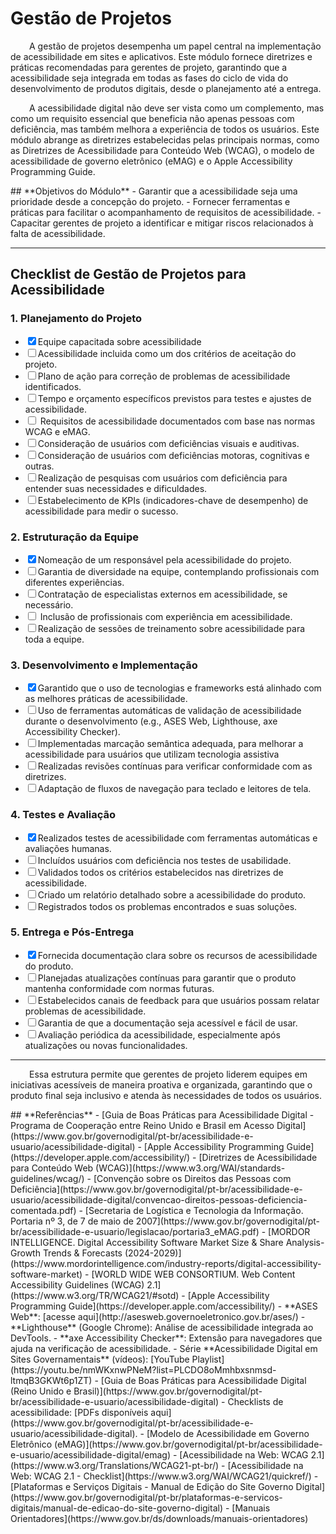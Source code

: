 # **Gestão de Projetos**
<p style="text-align: justify;">
  <p style="text-indent: 30px;">
A gestão de projetos desempenha um papel central na implementação de acessibilidade em sites e aplicativos. Este módulo fornece diretrizes e práticas recomendadas para gerentes de projeto, garantindo que a acessibilidade seja integrada em todas as fases do ciclo de vida do desenvolvimento de produtos digitais, desde o planejamento até a entrega.
  </p>
</p>
<p style="text-align: justify;">
  <p style="text-indent: 30px;">
A acessibilidade digital não deve ser vista como um complemento, mas como um requisito essencial que beneficia não apenas pessoas com deficiência, mas também melhora a experiência de todos os usuários. Este módulo abrange as diretrizes estabelecidas pelas principais normas, como as Diretrizes de Acessibilidade para Conteúdo Web (WCAG), o modelo de acessibilidade de governo eletrônico (eMAG) e o Apple Accessibility Programming Guide.
  </p>
</p>
## **Objetivos do Módulo**
- Garantir que a acessibilidade seja uma prioridade desde a concepção do projeto.
- Fornecer ferramentas e práticas para facilitar o acompanhamento de requisitos de acessibilidade.
- Capacitar gerentes de projeto a identificar e mitigar riscos relacionados à falta de acessibilidade.

---

## **Checklist de Gestão de Projetos para Acessibilidade**

### **1. Planejamento do Projeto**

<ul class="checklist">
    <li><input type="checkbox" id="task2" checked><label for="task2">Equipe capacitada sobre acessibilidade </label></li>
    <li><input type="checkbox" id="task3"><label for="task3">Acessibilidade incluida como um dos critérios de aceitação do projeto.</label></li>
    <li><input type="checkbox" id="task5"><label for="task5">Plano de ação para correção de problemas de acessibilidade identificados.</label></li>
    <li><input type="checkbox" id="task4"><label for="task4">Tempo e orçamento específicos previstos para testes e ajustes de acessibilidade.</label></li>
    <li><input type="checkbox" id="task1"><label for="task1"> Requisitos de acessibilidade documentados com base nas normas WCAG e eMAG.</label></li>
    <li><input type="checkbox" id="task1"><label for="task1">Consideração de usuários com deficiências visuais e auditivas.</label></li>
    <li><input type="checkbox" id="task1"><label for="task1">Consideração de usuários com deficiências motoras, cognitivas e outras.</label></li>
    <li><input type="checkbox" id="task1"><label for="task1">Realização de pesquisas com usuários com deficiência para entender suas necessidades e dificuldades.</label></li>
    <li><input type="checkbox" id="task1"><label for="task1">Estabelecimento de KPIs (indicadores-chave de desempenho) de acessibilidade para medir o sucesso.</label></li>
</ul>

### **2. Estruturação da Equipe**
<ul class="checklist">
    <li><input type="checkbox" id="task2" checked><label for="task2">Nomeação de um responsável pela acessibilidade do projeto. </label></li>
    <li><input type="checkbox" id="task3"><label for="task3">Garantia de diversidade na equipe, contemplando profissionais com diferentes experiências.</label></li>
    <li><input type="checkbox" id="task4"><label for="task4">Contratação de especialistas externos em acessibilidade, se necessário.</label></li>
    <li><input type="checkbox" id="task1"><label for="task1"> Inclusão de profissionais com experiência em acessibilidade.</label></li>
    <li><input type="checkbox" id="task5"><label for="task5">Realização de sessões de treinamento sobre acessibilidade para toda a equipe.</label></li>
</ul>

### **3. Desenvolvimento e Implementação**
<ul class="checklist">
    <li><input type="checkbox" id="task2" checked><label for="task2">Garantido que o uso de tecnologias e frameworks está alinhado com as melhores práticas de acessibilidade.</label></li>
    <li><input type="checkbox" id="task3"><label for="task3">Uso de ferramentas automáticas de validação de acessibilidade durante o desenvolvimento (e.g., ASES Web, Lighthouse, axe Accessibility Checker).</label></li>
    <li><input type="checkbox" id="task3"><label for="task3">Implementadas marcação semântica adequada, para melhorar a acessibilidade para usuários que utilizam tecnologia assistiva</label></li>
    <li><input type="checkbox" id="task4"><label for="task4">Realizadas revisões contínuas para verificar conformidade com as diretrizes.</label></li>
    <li><input type="checkbox" id="task4"><label for="task4">Adaptação de fluxos de navegação para teclado e leitores de tela.</label></li>
</ul>


### **4. Testes e Avaliação**
<ul class="checklist">
    <li><input type="checkbox" id="task2" checked><label for="task2">Realizados testes de acessibilidade com ferramentas automáticas e avaliações humanas.</label></li>
    <li><input type="checkbox" id="task1"><label for="task1">Incluídos usuários com deficiência nos testes de usabilidade.</label></li>
    <li><input type="checkbox" id="task4"><label for="task4">Validados todos os critérios estabelecidos nas diretrizes de acessibilidade. </label></li>
    <li><input type="checkbox" id="task4"><label for="task4">Criado um relatório detalhado sobre a acessibilidade do produto.</label></li>
    <li><input type="checkbox" id="task4"><label for="task4">Registrados todos os problemas encontrados e suas soluções.</label></li>
</ul>

### **5. Entrega e Pós-Entrega**
<ul class="checklist">
    <li><input type="checkbox" id="task2" checked><label for="task2">Fornecida documentação clara sobre os recursos de acessibilidade do produto.</label></li>
    <li><input type="checkbox" id="task1"><label for="task1">Planejadas atualizações contínuas para garantir que o produto mantenha conformidade com normas futuras.</label></li>
    <li><input type="checkbox" id="task4"><label for="task4">Estabelecidos canais de feedback para que usuários possam relatar problemas de acessibilidade. </label></li>
    <li><input type="checkbox" id="task4"><label for="task4">Garantia de que a documentação seja acessível e fácil de usar.</label></li>
    <li><input type="checkbox" id="task4"><label for="task4">Avaliação periódica da acessibilidade, especialmente após atualizações ou novas funcionalidades.</label></li>
</ul>

---
<p style="text-align: justify;">
  <p style="text-indent: 30px;">
Essa estrutura permite que gerentes de projeto liderem equipes em iniciativas acessíveis de maneira proativa e organizada, garantindo que o produto final seja inclusivo e atenda às necessidades de todos os usuários.
  </p>
</p>
## **Referências**
- [Guia de Boas Práticas para Acessibilidade Digital - Programa de Cooperação entre Reino Unido e Brasil em Acesso Digital](https://www.gov.br/governodigital/pt-br/acessibilidade-e-usuario/acessibilidade-digital)
- [Apple Accessibility Programming Guide](https://developer.apple.com/accessibility/)
- [Diretrizes de Acessibilidade para Conteúdo Web (WCAG)](https://www.w3.org/WAI/standards-guidelines/wcag/)
- [Convenção sobre os Direitos das Pessoas com Deficiência](https://www.gov.br/governodigital/pt-br/acessibilidade-e-usuario/acessibilidade-digital/convencao-direitos-pessoas-deficiencia-comentada.pdf)
- [Secretaria de Logística e Tecnologia da Informação. Portaria nº 3, de 7 de maio de 2007](https://www.gov.br/governodigital/pt-br/acessibilidade-e-usuario/legislacao/portaria3_eMAG.pdf)
- [MORDOR INTELLIGENCE. Digital Accessibility Software Market Size & Share Analysis- Growth Trends & Forecasts (2024-2029)](https://www.mordorintelligence.com/industry-reports/digital-accessibility-software-market)
- [WORLD WIDE WEB CONSORTIUM. Web Content Accessibility Guidelines (WCAG) 2.1](https://www.w3.org/TR/WCAG21/#sotd)
- [Apple Accessibility Programming Guide](https://developer.apple.com/accessibility/)  
- **ASES Web**: [acesse aqui](http://asesweb.governoeletronico.gov.br/ases/)  
- **Lighthouse** (Google Chrome): Análise de acessibilidade integrada ao DevTools.  
- **axe Accessibility Checker**: Extensão para navegadores que ajuda na verificação de acessibilidade.  
- Série **Acessibilidade Digital em Sites Governamentais** (vídeos): [YouTube Playlist](https://youtu.be/nmWKxnwPNeM?list=PLCDO8oMmhbxsnmsd-ltmqB3GKWt6p1ZT)  
- [Guia de Boas Práticas para Acessibilidade Digital (Reino Unido e Brasil)](https://www.gov.br/governodigital/pt-br/acessibilidade-e-usuario/acessibilidade-digital)  
- Checklists de acessibilidade: [PDFs disponíveis aqui](https://www.gov.br/governodigital/pt-br/acessibilidade-e-usuario/acessibilidade-digital).  
- [Modelo de Acessibilidade em Governo Eletrônico (eMAG)](https://www.gov.br/governodigital/pt-br/acessibilidade-e-usuario/acessibilidade-digital/emag)
- [Acessibilidade na Web: WCAG 2.1](https://www.w3.org/Translations/WCAG21-pt-br/)
- [Acessibilidade na Web: WCAG 2.1 - Checklist](https://www.w3.org/WAI/WCAG21/quickref/)
- [Plataformas e Serviços Digitais - Manual de Edição do Site Governo Digital](https://www.gov.br/governodigital/pt-br/plataformas-e-servicos-digitais/manual-de-edicao-do-site-governo-digital)
- [Manuais Orientadores](https://www.gov.br/ds/downloads/manuais-orientadores)
